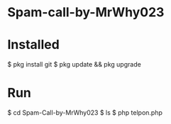 # Spam-call-by-MrWhy023
# Installed
$ pkg install git
$ pkg update && pkg upgrade
# Run
$ cd Spam-Call-by-MrWhy023 
$ ls
$ php telpon.php
